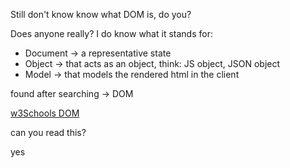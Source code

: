Still don't know know what DOM is, do you?

Does anyone really?  I do know what it stands for:

-  Document -> a representative state
-  Object   -> that acts as an object, think: JS object, JSON object
-  Model    -> that models the rendered html in the client

found after searching -> DOM

[w3Schools DOM](https://www.w3schools.com/js/js_htmldom.asp)

can you read this?

yes
